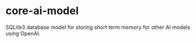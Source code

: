 # core-ai-model
SQLite3 database model for storing short term memory for other AI models using OpenAI.
